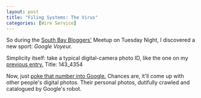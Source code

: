 ```yaml
---
layout: post
title: "Filing Systems: The Virus"
categories: [Wire Service]
---
```

So during the <a href="http://www.sfbaybloggers.com/" target="linkframe">South Bay Bloggers'</a> Meetup on Tuesday Night, I discovered a new sport: <i>Google Voyeur.</i>

Simplicity itself: take a typical digital-camera photo ID, like the one on my <a href="/blog/archives/000278.html">previous entry.</a> Title: 143_4354

Now, just <a href="http://www.google.com/search?q=143_4354&svnum=10&hl=en&lr=&ie=UTF-8&sa=N&tab=iw" target="linkframe">poke that number into Google.</a> Chances are, it'll come up with other people's digital photos. Their personal photos, dutifully crawled and catalogued by Google's robot.



